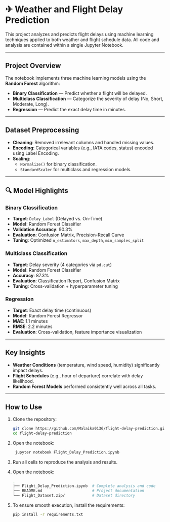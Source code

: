# ✈ Weather and Flight Delay Prediction

This project analyzes and predicts flight delays using machine learning techniques applied to both weather and flight schedule data. All code and analysis are contained within a single Jupyter Notebook.

---

##  Project Overview

The notebook implements three machine learning models using the **Random Forest** algorithm:

- **Binary Classification** — Predict whether a flight will be delayed.
- **Multiclass Classification** — Categorize the severity of delay (No, Short, Moderate, Long).
- **Regression** — Predict the exact delay time in minutes.

---

##  Dataset Preprocessing

- **Cleaning**: Removed irrelevant columns and handled missing values.
- **Encoding**: Categorical variables (e.g., IATA codes, status) encoded using Label Encoding.
- **Scaling**:
  - `Normalize()` for binary classification.
  - `StandardScaler` for multiclass and regression models.

---

## 🔍 Model Highlights

###  Binary Classification
- **Target**: `Delay_Label` (Delayed vs. On-Time)
- **Model**: Random Forest Classifier
- **Validation Accuracy**: 90.3%
- **Evaluation**: Confusion Matrix, Precision-Recall Curve
- **Tuning**: Optimized `n_estimators`, `max_depth`, `min_samples_split`

###  Multiclass Classification
- **Target**: Delay severity (4 categories via `pd.cut`)
- **Model**: Random Forest Classifier
- **Accuracy**: 87.3%
- **Evaluation**: Classification Report, Confusion Matrix
- **Tuning**: Cross-validation + hyperparameter tuning

###  Regression
- **Target**: Exact delay time (continuous)
- **Model**: Random Forest Regressor
- **MAE**: 1.1 minutes  
- **RMSE**: 2.2 minutes
- **Evaluation**: Cross-validation, feature importance visualization

---

##  Key Insights

- **Weather Conditions** (temperature, wind speed, humidity) significantly impact delays.
- **Flight Schedules** (e.g., hour of departure) correlate with delay likelihood.
- **Random Forest Models** performed consistently well across all tasks.

---

##  How to Use

1. Clone the repository:
   ```bash
   git clone https://github.com/Malaika0136/flight-delay-prediction.git
   cd flight-delay-prediction
   
2. Open the notebook:
   ```bash
    jupyter notebook Flight_Delay_Prediction.ipynb
   
3. Run all cells to reproduce the analysis and results.

4.  Open the notebook:
    ```bash
    .
    ├── Flight_Delay_Prediction.ipynb  # Complete analysis and code
    ├── README.md                      # Project documentation
    └── Flight_Dataset.zip/            # Dataset directory
    
5. To ensure smooth execution, install the requirements:
   ```bash
   pip install -r requirements.txt

